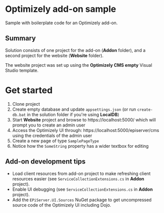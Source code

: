 # Optimizely add-on sample

Sample with boilerplate code for an Optimizely add-on.

## Summary
Solution consists of one project for the add-on (**Addon** folder), and a second project for the website (**Website** folder).

The website project was set up using the **Optimizely CMS empty** Visual Studio template.

# Get started
1. Clone project
1. Create empty database and update `appsettings.json` (or run `create-db.bat` in the solution folder if you're using **LocalDB**)
1. Start **Website** project and browse to https://localhost:5000/ which will prompt you to create an admin user
1. Access the Optimizely UI through: https://localhost:5000/episerver/cms using the credentials of the admin user
1. Create a new page of type `SamplePageType`
1. Notice how the `SomeString` property has a wider textbox for editing

## Add-on development tips

* Load client resources from add-on project to make refreshing client resources easier (see `ServiceCollectionExtensions.cs` in **Addon** project).
* Enable UI debugging (see `ServiceCollectionExtensions.cs` in **Addon** project).
* Add the `EPiServer.UI.Sources` NuGet package to get uncompressed source code of the Optimizely UI including Dojo.
